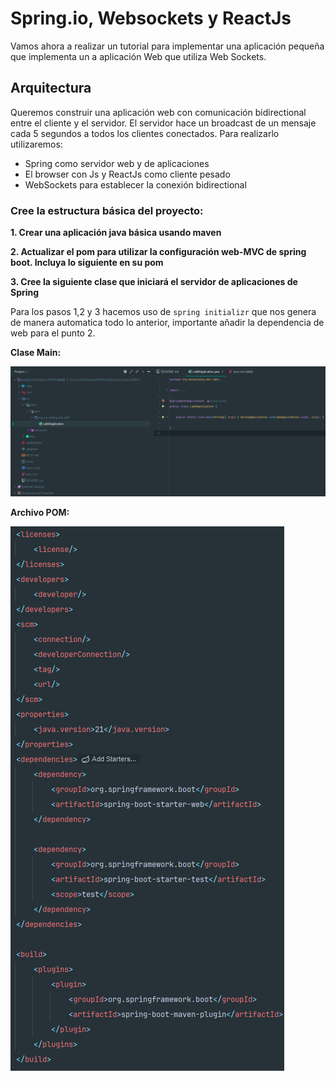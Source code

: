 # Spring.io, Websockets y ReactJs

Vamos ahora a realizar un tutorial para implementar una aplicación pequeña que implementa
un a aplicación Web que utiliza Web Sockets.

## Arquitectura

Queremos construir una aplicación web con comunicación bidirectional entre el cliente y el
servidor. El servidor hace un broadcast de un mensaje cada 5 segundos a todos los clientes
conectados. Para realizarlo utilizaremos:

- Spring como servidor web y de aplicaciones
- El browser con Js y ReactJs como cliente pesado
- WebSockets para establecer la conexión bidirectional

### Cree la estructura básica del proyecto:

**1. Crear una aplicación java básica usando maven**

**2. Actualizar el pom para utilizar la configuración web-MVC de spring boot. Incluya lo
siguiente en su pom**

**3. Cree la siguiente clase que iniciará el servidor de aplicaciones de Spring**

Para los pasos 1,2 y 3 hacemos uso de ``spring initializr`` que nos genera de manera automatica todo lo anterior, importante añadir la dependencia de web para el punto 2.

**Clase Main:**

![](./images/imagen1.png)


**Archivo POM:**

![](./images/imagen2.png)

